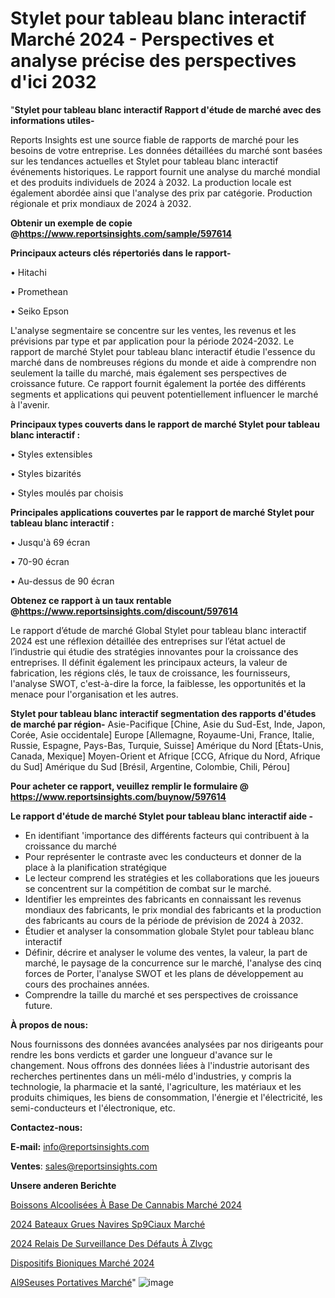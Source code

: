 # Stylet pour tableau blanc interactif Marché 2024 - Perspectives et analyse précise des perspectives d'ici 2032

"<strong>Stylet pour tableau blanc interactif Rapport d'étude de marché avec des informations utiles-</strong>

Reports Insights est une source fiable de rapports de marché pour les besoins de votre entreprise. Les données détaillées du marché sont basées sur les tendances actuelles et Stylet pour tableau blanc interactif événements historiques. Le rapport fournit une analyse du marché mondial et des produits individuels de 2024 à 2032. La production locale est également abordée ainsi que l'analyse des prix par catégorie. Production régionale et prix mondiaux de 2024 à 2032.

<strong><b>Obtenir un exemple de copie @</b></strong><a href=https://www.reportsinsights.com/sample/597614><strong><b>https://www.reportsinsights.com/sample/597614</b></strong></a>

<b>Principaux acteurs clés répertoriés dans le rapport-</b>

<b> </b>• Hitachi

• Promethean

• Seiko Epson

L'analyse segmentaire se concentre sur les ventes, les revenus et les prévisions par type et par application pour la période 2024-2032. Le rapport de marché Stylet pour tableau blanc interactif étudie l'essence du marché dans de nombreuses régions du monde et aide à comprendre non seulement la taille du marché, mais également ses perspectives de croissance future. Ce rapport fournit également la portée des différents segments et applications qui peuvent potentiellement influencer le marché à l'avenir.

<strong>Principaux types couverts dans le rapport de marché Stylet pour tableau blanc interactif :</strong>

• Styles extensibles

• Styles bizarités

• Styles moulés par choisis

<strong>Principales applications couvertes par le rapport de marché Stylet pour tableau blanc interactif :</strong>

• Jusqu'à 69 écran

• 70-90 écran

• Au-dessus de 90 écran

<strong><b>Obtenez ce rapport à un taux rentable @</b></strong><a href=https://www.reportsinsights.com/discount/597614><strong><b>https://www.reportsinsights.com/discount/597614</b></strong></a>

Le rapport d’étude de marché Global Stylet pour tableau blanc interactif 2024 est une réflexion détaillée des entreprises sur l’état actuel de l’industrie qui étudie des stratégies innovantes pour la croissance des entreprises. Il définit également les principaux acteurs, la valeur de fabrication, les régions clés, le taux de croissance, les fournisseurs, l'analyse SWOT, c'est-à-dire la force, la faiblesse, les opportunités et la menace pour l'organisation et les autres.

<strong>Stylet pour tableau blanc interactif segmentation des rapports d'études de marché par région-</strong>
Asie-Pacifique [Chine, Asie du Sud-Est, Inde, Japon, Corée, Asie occidentale]
Europe [Allemagne, Royaume-Uni, France, Italie, Russie, Espagne, Pays-Bas, Turquie, Suisse]
Amérique du Nord [États-Unis, Canada, Mexique]
Moyen-Orient et Afrique [CCG, Afrique du Nord, Afrique du Sud]
Amérique du Sud [Brésil, Argentine, Colombie, Chili, Pérou]

<strong>Pour acheter ce rapport, veuillez remplir le formulaire @   <a href=https://www.reportsinsights.com/buynow/597614>https://www.reportsinsights.com/buynow/597614</a></strong>

<strong>Le rapport d'étude de marché Stylet pour tableau blanc interactif aide -</strong>
<ul>
  <li>En identifiant 'importance des différents facteurs qui contribuent à la croissance du marché</li>
  <li>Pour représenter le contraste avec les conducteurs et donner de la place à la planification stratégique</li>
  <li>Le lecteur comprend les stratégies et les collaborations que les joueurs se concentrent sur la compétition de combat sur le marché.</li>
  <li>Identifier les empreintes des fabricants en connaissant les revenus mondiaux des fabricants, le prix mondial des fabricants et la production des fabricants au cours de la période de prévision de 2024 à 2032.</li>
  <li>Étudier et analyser la consommation globale Stylet pour tableau blanc interactif</li>
  <li>Définir, décrire et analyser le volume des ventes, la valeur, la part de marché, le paysage de la concurrence sur le marché, l'analyse des cinq forces de Porter, l'analyse SWOT et les plans de développement au cours des prochaines années.</li>
  <li>Comprendre la taille du marché et ses perspectives de croissance future.</li>
</ul>
<strong>À propos de nous:</strong>

Nous fournissons des données avancées analysées par nos dirigeants pour rendre les bons verdicts et garder une longueur d'avance sur le changement. Nous offrons des données liées à l'industrie autorisant des recherches pertinentes dans un méli-mélo d'industries, y compris la technologie, la pharmacie et la santé, l'agriculture, les matériaux et les produits chimiques, les biens de consommation, l'énergie et l'électricité, les semi-conducteurs et l'électronique, etc.

<strong>Contactez-nous:</strong>

<strong>E-mail:</strong> <a href=mailto:info@reportsinsights.com>info@reportsinsights.com</a>

<strong>Ventes</strong>: <a href=mailto:sales@reportsinsights.com>sales@reportsinsights.com</a>

<strong>Unsere anderen Berichte</strong>

<a href=https://www.linkedin.com/pulse/boissons-alcoolisées-à-base-de-cannabis-marché-scénario-tb4fc/>Boissons Alcoolisées À Base De Cannabis Marché 2024</a>

<a href=https://www.linkedin.com/pulse/2024-bateaux-grues-navires-sp%C3%A9ciaux-march%C3%A9-eveuc/>2024 Bateaux Grues Navires Sp9Ciaux Marché</a>

<a href=https://www.linkedin.com/pulse/2024-relais-de-surveillance-des-défauts-à-zlvgc/>2024 Relais De Surveillance Des Défauts À Zlvgc</a>

<a href=https://www.linkedin.com/pulse/dispositifs-bioniques-marchéstratégies-pwucc/>Dispositifs Bioniques Marché 2024</a>

<a href=https://www.linkedin.com/pulse/al%C3%A9seuses-portatives-march%C3%A9-rapport-2024-nouvelles-bsxpc/>Al9Seuses Portatives Marché</a>"
![image](https://github.com/gayatrid12/RItrends/assets/158473851/2d50a756-88b0-4ebe-b91f-d65d3281fd14)
